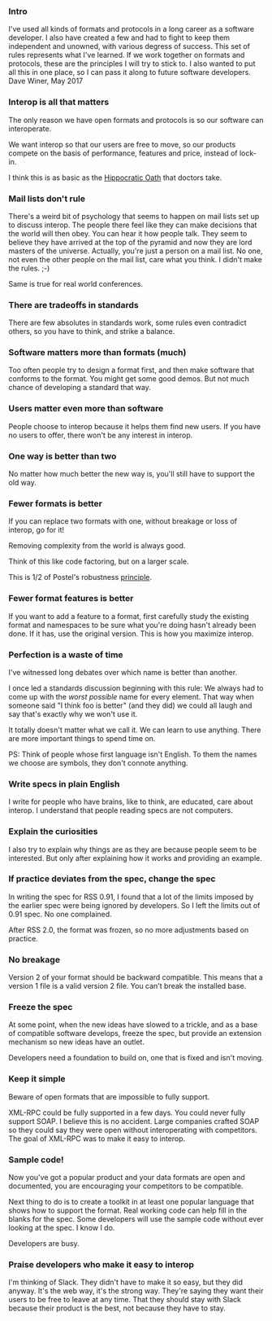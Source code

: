 ### IntroI've used all kinds of formats and protocols in a long career as a software developer. I also have created a few and had to fight to keep them independent and unowned, with various degress of success. This set of rules represents what I've learned. If we work together on formats and protocols, these are the principles I will try to stick to. I also wanted to put all this in one place, so I can pass it along to future software developers. Dave Winer, May 2017
### Interop is all that mattersThe only reason we have open formats and protocols is so our software can interoperate. 
We want interop so that our users are free to move, so our products compete on the basis of performance, features and price, instead of lock-in. 
I think this is as basic as the <a href="https://en.wikipedia.org/wiki/Hippocratic_Oath">Hippocratic Oath</a> that doctors take. 
### Mail lists don't ruleThere's a weird bit of psychology that seems to happen on mail lists set up to discuss interop. The people there feel like they can make decisions that the world will then obey. You can hear it how people talk. They seem to believe they have arrived at the top of the pyramid and now they are lord masters of the universe. Actually, you're just a person on a mail list. No one, not even the other people on the mail list, care what you think. I didn't make the rules. ;-)
Same is true for real world conferences. 
### There are tradeoffs in standardsThere are few absolutes in standards work, some rules even contradict others, so you have to think, and strike a balance. 
### Software matters more than formats (much)Too often people try to design a format first, and then make software that conforms to the format. You might get some good demos. But not much chance of developing a standard that way.
### Users matter even more than softwarePeople choose to interop because it helps them find new users. If you have no users to offer, there won't be any interest in interop.
### One way is better than twoNo matter how much better the new way is, you'll still have to support the old way. 
### Fewer formats is betterIf you can replace two formats with one, without breakage or loss of interop, go for it!
Removing complexity from the world is always good. 
Think of this like code factoring, but on a larger scale.
This is 1/2 of Postel's robustness <a href="https://en.wikipedia.org/wiki/Robustness_principle">principle</a>.
### Fewer format features is betterIf you want to add a feature to a format, first carefully study the existing format and namespaces to be sure what you're doing hasn't already been done. If it has, use the original version. This is how you maximize interop. 
### Perfection is a waste of timeI've witnessed long debates over which name is better than another. 
I once led a standards discussion beginning with this rule: We always had to come up with the <i>worst possible</i> name for every element. That way when someone said "I think foo is better" (and they did) we could all laugh and say that's exactly why we won't use it. 
It totally doesn't matter what we call it. We can learn to use anything. There are more important things to spend time on. 
PS: Think of people whose first language isn't English. To them the names we choose are symbols, they don't connote anything. 
### Write specs in plain EnglishI write for people who have brains, like to think, are educated, care about interop. I understand that people reading specs are not computers. 
### Explain the curiositiesI also try to explain why things are as they are because people seem to be interested. But only after explaining how it works and providing an example. 
### If practice deviates from the spec, change the specIn writing the spec for RSS 0.91, I found that a lot of the limits imposed by the earlier spec were being ignored by developers. So I left the limits out of 0.91 spec. No one complained. 
After RSS 2.0, the format was frozen, so no more adjustments based on practice.
### No breakageVersion 2 of your format should be backward compatible. This means that a version 1 file is a valid version 2 file. You can't break the installed base. 
### Freeze the specAt some point, when the new ideas have slowed to a trickle, and as a base of compatible software develops, freeze the spec, but provide an extension mechanism so new ideas have an outlet. 
Developers need a foundation to build on, one that is fixed and isn't moving.
### Keep it simpleBeware of open formats that are impossible to fully support.
XML-RPC could be fully supported in a few days. You could never fully support SOAP. I believe this is no accident. Large companies crafted SOAP so they could say they were open without interoperating with competitors. The goal of XML-RPC was to make it easy to interop. 
### Sample code!Now you've got a popular product and your data formats are open and documented, you are encouraging your competitors to be compatible. 
Next thing to do is to create a toolkit in at least one popular language that shows how to support the format. Real working code can help fill in the blanks for the spec. Some developers will use the sample code without ever looking at the spec. I know I do. 
Developers are busy. 
### Praise developers who make it easy to interopI'm thinking of Slack. They didn't have to make it so easy, but they did anyway. It's the web way, it's the strong way. They're saying they want their users to be free to leave at any time. That they should stay with Slack because their product is the best, not because they have to stay.
